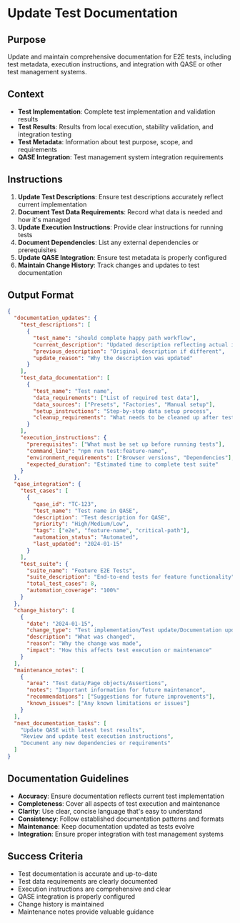 # Update Test Documentation

## Purpose
Update and maintain comprehensive documentation for E2E tests, including test metadata, execution instructions, and integration with QASE or other test management systems.

## Context
- **Test Implementation**: Complete test implementation and validation results
- **Test Results**: Results from local execution, stability validation, and integration testing
- **Test Metadata**: Information about test purpose, scope, and requirements
- **QASE Integration**: Test management system integration requirements

## Instructions
1. **Update Test Descriptions**: Ensure test descriptions accurately reflect current implementation
2. **Document Test Data Requirements**: Record what data is needed and how it's managed
3. **Update Execution Instructions**: Provide clear instructions for running tests
4. **Document Dependencies**: List any external dependencies or prerequisites
5. **Update QASE Integration**: Ensure test metadata is properly configured
6. **Maintain Change History**: Track changes and updates to test documentation

## Output Format
```json
{
  "documentation_updates": {
    "test_descriptions": [
      {
        "test_name": "should complete happy path workflow",
        "current_description": "Updated description reflecting actual implementation",
        "previous_description": "Original description if different",
        "update_reason": "Why the description was updated"
      }
    ],
    "test_data_documentation": [
      {
        "test_name": "Test name",
        "data_requirements": ["List of required test data"],
        "data_sources": ["Presets", "Factories", "Manual setup"],
        "setup_instructions": "Step-by-step data setup process",
        "cleanup_requirements": "What needs to be cleaned up after test"
      }
    ],
    "execution_instructions": {
      "prerequisites": ["What must be set up before running tests"],
      "command_line": "npm run test:feature-name",
      "environment_requirements": ["Browser versions", "Dependencies"],
      "expected_duration": "Estimated time to complete test suite"
    }
  },
  "qase_integration": {
    "test_cases": [
      {
        "qase_id": "TC-123",
        "test_name": "Test name in QASE",
        "description": "Test description for QASE",
        "priority": "High/Medium/Low",
        "tags": ["e2e", "feature-name", "critical-path"],
        "automation_status": "Automated",
        "last_updated": "2024-01-15"
      }
    ],
    "test_suite": {
      "suite_name": "Feature E2E Tests",
      "suite_description": "End-to-end tests for feature functionality",
      "total_test_cases": 8,
      "automation_coverage": "100%"
    }
  },
  "change_history": [
    {
      "date": "2024-01-15",
      "change_type": "Test implementation/Test update/Documentation update",
      "description": "What was changed",
      "reason": "Why the change was made",
      "impact": "How this affects test execution or maintenance"
    }
  ],
  "maintenance_notes": [
    {
      "area": "Test data/Page objects/Assertions",
      "notes": "Important information for future maintenance",
      "recommendations": ["Suggestions for future improvements"],
      "known_issues": ["Any known limitations or issues"]
    }
  ],
  "next_documentation_tasks": [
    "Update QASE with latest test results",
    "Review and update test execution instructions",
    "Document any new dependencies or requirements"
  ]
}
```

## Documentation Guidelines
- **Accuracy**: Ensure documentation reflects current test implementation
- **Completeness**: Cover all aspects of test execution and maintenance
- **Clarity**: Use clear, concise language that's easy to understand
- **Consistency**: Follow established documentation patterns and formats
- **Maintenance**: Keep documentation updated as tests evolve
- **Integration**: Ensure proper integration with test management systems

## Success Criteria
- Test documentation is accurate and up-to-date
- Test data requirements are clearly documented
- Execution instructions are comprehensive and clear
- QASE integration is properly configured
- Change history is maintained
- Maintenance notes provide valuable guidance
